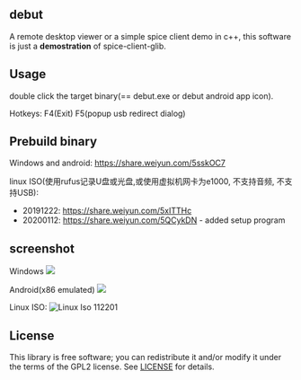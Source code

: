 ## debut
A remote desktop viewer or a simple spice client demo in c++, this software is just a **demostration** of spice-client-glib.

## Usage
double click the target binary(== debut.exe or debut android app icon).

Hotkeys: F4(Exit) F5(popup usb redirect dialog)

## Prebuild binary
Windows and android: https://share.weiyun.com/5sskOC7

linux ISO(使用rufus记录U盘或光盘,或使用虚拟机网卡为e1000, 不支持音频, 不支持USB):
- 20191222: https://share.weiyun.com/5xITTHc
- 20200112: https://share.weiyun.com/5QCykDN - added setup program

## screenshot
Windows
![](https://user-images.githubusercontent.com/12344491/62828914-953a9600-bc24-11e9-9a61-d3fb903c9be1.gif)

Android(x86 emulated)
![](https://user-images.githubusercontent.com/12344491/62957934-5412d380-be28-11e9-8bb5-e84f89d871c3.gif)

Linux ISO: 
![Linux Iso 112201](./screenshot/debut_iso_20191122.gif)

## License
This library is free software; you can redistribute it and/or modify it under
the terms of the GPL2 license. See [LICENSE](LICENSE) for details.
